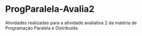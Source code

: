 # ProgParalela-Avalia2
Atividades realizadas para a atividade avaliativa 2 da matéria de Programação Paralela e Distribuída
